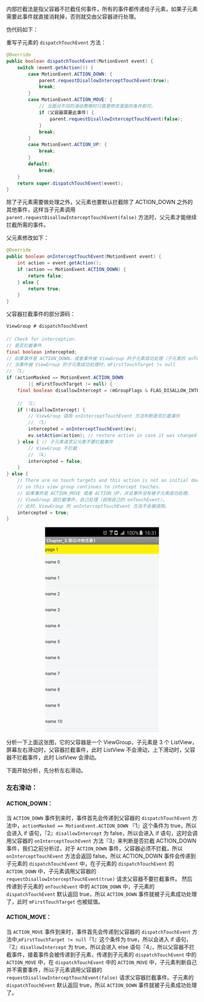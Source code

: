 内部拦截法是指父容器不拦截任何事件，所有的事件都传递给子元素，如果子元素需要此事件就直接消耗掉，否则就交由父容器进行处理。

伪代码如下：

重写子元素的 `dispatchTouchEvent` 方法：

```java
@Override
public boolean dispatchTouchEvent(MotionEvent event) {
    switch (event.getAction()) {
        case MotionEvent.ACTION_DOWN: {
            parent.requestDisallowInterceptTouchEvent(true);
            break;
        }
        case MotionEvent.ACTION_MOVE: {
            // 当面对不同的滑动策略时只需要修改里面的条件即可。
            if (父容器需要此事件) {
                parent.requestDisallowInterceptTouchEvent(false);
            }
            break;
        }
        case MotionEvent.ACTION_UP: {
            break;
        }
        default:
            break;
    }
    return super.dispatchTouchEvent(event);
}
```

除了子元素需要做处理之外，父元素也要默认拦截除了 ACTION_DOWN 之外的其他事件，这样当子元素调用 `parent.requestDisallowInterceptTouchEvent(false)` 方法时，父元素才能继续拦截所需的事件。

父元素修改如下：

```java
@Override
public boolean onInterceptTouchEvent(MotionEvent event) {
    int action = event.getAction();
    if (action == MotionEvent.ACTION_DOWN) {
        return false;
    } else {
        return true;
    }
}
```

父容器拦截事件的部分源码：

```java
ViewGroup # dispatchTouchEvent

// Check for interception.
// 是否拦截事件
final boolean intercepted;
// 如果事件是 ACTION_DOWN，或者事件被 ViewGroup 的子元素成功处理（子元素的 onTouchEvent 返回 true）
// 当事件被 ViewGroup 的子元素成功处理时，mFirstTouchTarget != null
// 『1』
if (actionMasked == MotionEvent.ACTION_DOWN
        || mFirstTouchTarget != null) {
    final boolean disallowIntercept = (mGroupFlags & FLAG_DISALLOW_INTERCEPT) != 0;
    
    // 『2』
    if (!disallowIntercept) {
        // ViewGroup 调用 onInterceptTouchEvent 方法判断是否拦截事件
        // 『3』
        intercepted = onInterceptTouchEvent(ev);
        ev.setAction(action); // restore action in case it was changed
    } else { // 子元素请求父元素不要拦截事件
        // ViewGroup 不拦截
        // 『4』
        intercepted = false;
    }
} else {
    // There are no touch targets and this action is not an initial down
    // so this view group continues to intercept touches.
    // 如果事件是 ACTION_MOVE 或者 ACTION_UP，并且事件没有被子元素成功处理，
    // ViewGroup 就拦截事件，自己处理（调用自己的 onTouchEvent），
    // 此时，ViewGroup 的 onInterceptTouchEvent 方法不会被调用。
    intercepted = true;
}
```

<p align="center">
  <img src="https://raw.githubusercontent.com/shadowwingz/AndroidLife/master/art/%E6%BB%91%E5%8A%A8%E5%86%B2%E7%AA%81.gif">
</p>

分析一下上面这张图，它的父容器是一个 ViewGroup，子元素是 3 个 ListView，屏幕左右滑动时，父容器拦截事件，此时 ListView 不会滑动，上下滑动时，父容器不拦截事件，此时 ListView 会滑动。

下面开始分析，先分析左右滑动。

### 左右滑动： ###

#### ACTION_DOWN： ####

当 `ACTION_DOWN` 事件到来时，事件首先会传递到父容器的 `dispatchTouchEvent` 方法中，`actionMasked == MotionEvent.ACTION_DOWN` 『1』这个条件为 true，所以会进入 if 语句，『2』`disallowIntercept` 为 false，所以会进入 if 语句，这时会调用父容器的 `onInterceptTouchEvent` 方法『3』来判断是否拦截 ACTION_DOWN 事件，我们之前分析过，对于 `ACTION_DOWN` 事件，父容器必须不拦截，所以 `onInterceptTouchEvent` 方法会返回 false。所以 ACTION_DOWN 事件会传递到子元素的 `dispatchTouchEvent` 中，在子元素的 `dispatchTouchEvent` 的 `ACTION_DOWN` 中，子元素调用父容器的 `requestDisallowInterceptTouchEvent(true)` 请求父容器不要拦截事件。 然后传递到子元素的 `onTouchEvent` 中的 `ACTION_DOWN` 中，子元素的 `dispatchTouchEvent` 默认返回 true，所以 `ACTION_DOWN` 事件就被子元素成功处理了，此时 `mFirstTouchTarget` 也被赋值。

#### ACTION_MOVE： ####

当 `ACTION_MOVE` 事件到来时，事件首先会传递到父容器的 `dispatchTouchEvent` 方法中,`mFirstTouchTarget != null`『1』这个条件为 true，所以会进入 if 语句，『2』`disallowIntercept` 为 true，所以会进入 else 语句『4』，所以父容器不拦截事件，接着事件会被传递到子元素，传递到子元素的 `dispatchTouchEvent` 中的 `ACTION_MOVE` 中，在 `dispatchTouchEvent` 中的 `ACTION_MOVE` 中，子元素判断自己并不需要事件，所以子元素调用父容器的 `requestDisallowInterceptTouchEvent(false)` 请求父容器拦截事件。子元素的 `dispatchTouchEvent` 默认返回 true，所以 `ACTION_DOWN` 事件就被子元素成功处理了。